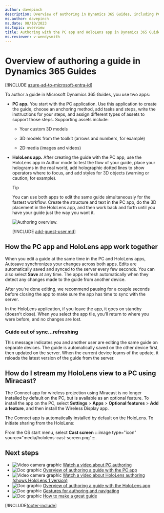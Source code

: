 ```yaml
---
author: davepinch
description: Overview of authoring in Dynamics 365 Guides, including PC authoring and HoloLens authoring
ms.author: davepinch
ms.date: 08/10/2023
ms.topic: overview
title: Authoring with the PC app and HoloLens app in Dynamics 365 Guides
ms.reviewer: v-wendysmith
---
```


# Overview of authoring a guide in Dynamics 365 Guides
 
[!INCLUDE [azure-ad-to-microsoft-entra-id](../includes/azure-ad-to-microsoft-entra-id.md)]

To author a guide in Microsoft Dynamics 365 Guides, you use two apps:

- **PC app.** You start with the PC application. Use this application to create the guide, choose an anchoring method, add tasks and steps, write the instructions for your steps, and assign different types of assets to support those steps. Supporting assets include:

  - Your custom 3D models

  - 3D models from the toolkit (arrows and numbers, for example)

  - 2D media (images and videos)

- **HoloLens app.** After creating the guide with the PC app, use the HoloLens app in Author mode to test the flow of your guide, place your holograms in the real world, add holographic dotted lines to show operators where to focus, and add styles for 3D objects (warning or caution, for example).

    > [!TIP]
    > You can use both apps to edit the same guide simultaneously for the fastest workflow. Create the structure and text in the PC app, do the 3D placement in the HoloLens app, and then work back and forth until you have your guide just the way you want it.

    ![Authoring overview.](media/authoring-overview.PNG "Authoring overview")

  [!INCLUDE [add-guest-user.md](../includes/add-guest-user.md)]

## How the PC app and HoloLens app work together

When you edit a guide at the same time in the PC and HoloLens apps, Autosave synchronizes your changes across both apps. Edits are automatically saved and synced to the server every few seconds. You can also select **Save** at any time. The apps refresh automatically when they detect any changes made to the guide from another device.

After you're done editing, we recommend pausing for a couple seconds before closing the app to make sure the app has time to sync with the server.

In the HoloLens application, if you leave the app, it goes on standby (doesn't close). When you select the app tile, you'll return to where you were before, and no changes are lost.

### Guide out of sync...refreshing

This message indicates you and another user are editing the same guide on separate devices. The guide is automatically saved on the other device first, then updated on the server. When the current device learns of the update, it reloads the latest version of the guide from the server.

## How do I stream my HoloLens view to a PC using Miracast?

The Connect app for wireless projection using Miracast is no longer installed by default on the PC, but is available as an optional feature. To install the app on the PC, select **Settings** > **Apps** > **Optional features** > **Add a feature**, and then install the Wireless Display app. 

The Connect app is automatically installed by default on the HoloLens. To initiate sharing from the HoloLens:

From the OS start menu, select **Cast screen** :::image type="icon" source="media/hololens-cast-screen.png":::.

## Next steps

- ![Video camera graphic](media/video-camera.PNG "Video camera graphic") [Watch a video about PC authoring](https://aka.ms/pcauthor)
- ![Doc graphic](media/doc-icon.PNG "Doc graphic") [Overview of authoring a guide with the PC app](pc-app-overview.md)
- ![Video camera graphic](media/video-camera.PNG "Video camera graphic") [Watch a video about HoloLens authoring (shows HoloLens 1 version)](https://aka.ms/hololensauthor)
- ![Doc graphic](media/doc-icon.PNG "Doc graphic") [Overview of authoring a guide with the HoloLens app](hololens-app-overview.md)
- ![Doc graphic](media/doc-icon.PNG "Doc graphic") [Gestures for authoring and navigating](authoring-gestures-HL2.md)
- ![Doc graphic](media/doc-icon.PNG "Doc graphic") [How to make a great guide](great-guide.md)


[!INCLUDE[footer-include](../includes/footer-banner.md)]
